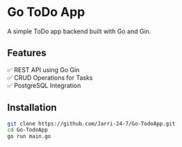 # Go ToDo App

A simple ToDo app backend built with Go and Gin.

## Features
✅ REST API using Go Gin  
✅ CRUD Operations for Tasks  
✅ PostgreSQL Integration  

## Installation

```bash
git clone https://github.com/Jarri-24-7/Go-TodoApp.git
cd Go-TodoApp
go run main.go
